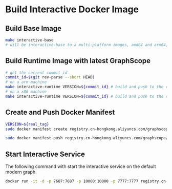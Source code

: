 # Build Interactive Docker Image

## Build Base Image

```bash
make interactive-base 
# will be interactive-base to a multi-platform images, amd64 and arm64, and push to the remote
```

## Build Runtime Image with latest GraphScope

```bash
# get the current commit id
commit_id=$(git rev-parse --short HEAD)
# on a arm machine
make interactive-runtime VERSION=${commit_id} # build and push to the remote 
# on a x86 machine
make interactive-runtime VERSION=${commit_id} # build and push to the remote 
```

## Create and Push Docker Manifest 

```bash
VERSION=${real_tag}
sudo docker manifest create registry.cn-hongkong.aliyuncs.com/graphscope/interactive:${VERSION} --amend registry.cn-hongkong.aliyuncs.com/graphscope/interactive:${commit_id}-x86_64 --amend registry.cn-hongkong.aliyuncs.com/graphscope/interactive:${commit_id}-aarch64

sudo docker manifest push registry.cn-hongkong.aliyuncs.com/graphscope/interactive:${VERSION}
```

## Start Interactive Service

The following command with start the interactive service on the default modern graph.
```bash
docker run -it -d -p 7687:7687 -p 10000:10000 -p 7777:7777 registry.cn-hongkong.aliyuncs.com/graphscope/interactive:latest
```